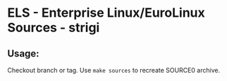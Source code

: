 # ELS - Enterprise Linux/EuroLinux Sources - strigi
 
## Usage:
  Checkout branch or tag. Use `make sources` to recreate  SOURCE0 archive.
